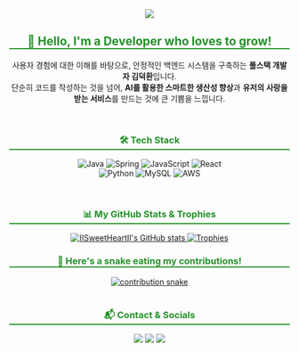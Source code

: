 <div align="center">
  <a href="https://github.com/IISweetHeartII">
    <img src="https://capsule-render.vercel.app/api?type=waving&color=auto&height=250&section=header&text=IISweetHeartII&fontSize=90" />
  </a>
</div>

<div align="center"> 
  <h2 style="border-bottom: 2px solid #239128; color: #239128;">👋 Hello, I'm a Developer who loves to grow!</h2>
  <p>사용자 경험에 대한 이해를 바탕으로, 안정적인 백엔드 시스템을 구축하는 <b>풀스택 개발자 김덕환</b>입니다.<br>
  단순히 코드를 작성하는 것을 넘어, <b>AI를 활용한 스마트한 생산성 향상</b>과 <b>유저의 사랑을 받는 서비스</b>를 만드는 것에 큰 기쁨을 느낍니다.</p>
</div>

<br>

<div align="center">
    <h3 style="border-bottom: 2px solid #239128; color: #239128;">🛠️ Tech Stack</h3>
    <p>
      <img src="https://img.shields.io/badge/Java-007396?style=for-the-badge&logo=java&logoColor=white" alt="Java"/>
      <img src="https://img.shields.io/badge/Spring-6DB33F?style=for-the-badge&logo=spring&logoColor=white" alt="Spring"/>
      <img src="https://img.shields.io/badge/JavaScript-F7DF1E?style=for-the-badge&logo=javascript&logoColor=black" alt="JavaScript"/>
      <img src="https://img.shields.io/badge/React-61DAFB?style=for-the-badge&logo=react&logoColor=black" alt="React"/>
      <br>
      <img src="https://img.shields.io/badge/Python-3776AB?style=for-the-badge&logo=python&logoColor=white" alt="Python"/>
      <img src="https://img.shields.io/badge/MySQL-4479A1?style=for-the-badge&logo=mysql&logoColor=white" alt="MySQL"/>
      <img src="https://img.shields.io/badge/Amazon_AWS-232F3E?style=for-the-badge&logo=amazonaws&logoColor=white" alt="AWS"/>
    </p>
</div>

<br>

<div align="center">
  <h3 style="border-bottom: 2px solid #239128; color: #239128;">📊 My GitHub Stats & Trophies</h3>
  <p align="center">
    <a href="https://github.com/anuraghazra/github-readme-stats">
      <img src="https://github-readme-stats.vercel.app/api?username=IISweetHeartII&show_icons=true&theme=tokyonight&hide_border=true&border_radius=10" alt="IISweetHeartII's GitHub stats" />
    </a>
    <a href="https://github.com/ryo-ma/github-profile-trophy">
      <img src="https://github-profile-trophy.vercel.app/?username=IISweetHeartII&theme=tokyonight&row=1&column=4&no-bg=true&no-frame=true" alt="Trophies" />
    </a>
  </p>
</div>

<div align="center">
  <h3 style="border-bottom: 2px solid #239128; color: #239128;">🐍 Here's a snake eating my contributions!</h3>
  <a href="https://github.com/IISweetHeartII">
    <img src="https://github.com/IISweetHeartII/IISweetHeartII/blob/output/github-contribution-grid-snake.svg" alt="contribution snake" />
  </a>
</div>

<br>

<div align="center">
    <h3 style="border-bottom: 2px solid #239128; color: #239128;">📬 Contact & Socials</h3>
    <p>
      <a href="mailto:sachi009955@gmail.com"><img src="https://img.shields.io/badge/Gmail-D14836?style=for-the-badge&logo=gmail&logoColor=white"></a>
      <a href="https://your-blog.com"><img src="https://img.shields.io/badge/Tistory-000000?style=for-the-badge&logo=tistory&logoColor=white"></a>
      <a href="https://www.linkedin.com/in/your-profile/"><img src="https://img.shields.io/badge/LinkedIn-0077B5?style=for-the-badge&logo=linkedin&logoColor=white"></a>
    </p>
</div>
